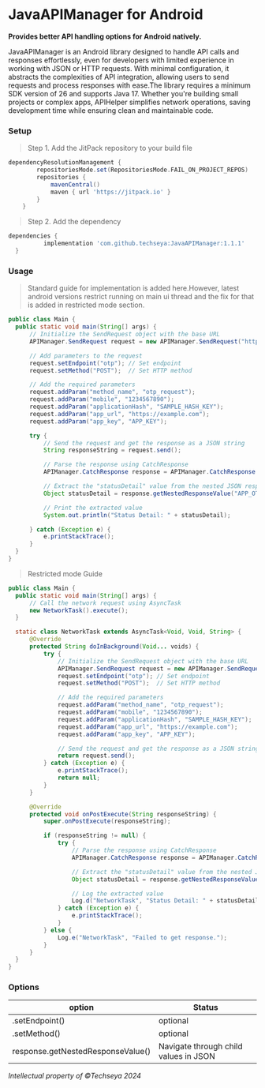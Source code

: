 # JavaAPIManager for Android
**Provides better API handling options for Android natively.**

JavaAPIManager is an Android library designed to handle API calls and responses effortlessly, even for developers with limited experience in working with JSON or HTTP requests. With minimal configuration, it abstracts the complexities of API integration, allowing users to send requests and process responses with ease.The library requires a minimum SDK version of 26 and supports Java 17. Whether you're building small projects or complex apps, APIHelper simplifies network operations, saving development time while ensuring clean and maintainable code.

 ### Setup
>Step 1. Add the JitPack repository to your build file
```gradle
dependencyResolutionManagement {
		repositoriesMode.set(RepositoriesMode.FAIL_ON_PROJECT_REPOS)
		repositories {
			mavenCentral()
			maven { url 'https://jitpack.io' }
		}
	}
  ```
  >Step 2. Add the dependency
  ```gradle
  dependencies {
	        implementation 'com.github.techseya:JavaAPIManager:1.1.1'
	}
  ```
  ### Usage 
 
  >Standard guide for implementation is added here.However, latest android versions restrict running on main ui thread and the fix for that is added in restricted mode section.
  ```java
  public class Main {
    public static void main(String[] args) {
        // Initialize the SendRequest object with the base URL
        APIManager.SendRequest request = new APIManager.SendRequest("https://example.com/api/");

        // Add parameters to the request
        request.setEndpoint("otp"); // Set endpoint
        request.setMethod("POST");  // Set HTTP method

        // Add the required parameters
        request.addParam("method_name", "otp_request");
        request.addParam("mobile", "1234567890");
        request.addParam("applicationHash", "SAMPLE_HASH_KEY");
        request.addParam("app_url", "https://example.com");
        request.addParam("app_key", "APP_KEY");

        try {
            // Send the request and get the response as a JSON string
            String responseString = request.send();

            // Parse the response using CatchResponse
            APIManager.CatchResponse response = APIManager.CatchResponse.fromJSONString(responseString);

            // Extract the "statusDetail" value from the nested JSON response
            Object statusDetail = response.getNestedResponseValue("APP_OTP", "statusDetail");

            // Print the extracted value
            System.out.println("Status Detail: " + statusDetail);

        } catch (Exception e) {
            e.printStackTrace();
        }
    }
}
  ```
  >Restricted mode Guide
  ```java
  public class Main {
    public static void main(String[] args) {
        // Call the network request using AsyncTask
        new NetworkTask().execute();
    }

    static class NetworkTask extends AsyncTask<Void, Void, String> {
        @Override
        protected String doInBackground(Void... voids) {
            try {
                // Initialize the SendRequest object with the base URL
                APIManager.SendRequest request = new APIManager.SendRequest("https://example.com/api/");
                request.setEndpoint("otp"); // Set endpoint
                request.setMethod("POST");  // Set HTTP method

                // Add the required parameters
                request.addParam("method_name", "otp_request");
                request.addParam("mobile", "1234567890");
                request.addParam("applicationHash", "SAMPLE_HASH_KEY");
                request.addParam("app_url", "https://example.com");
                request.addParam("app_key", "APP_KEY");

                // Send the request and get the response as a JSON string
                return request.send();
            } catch (Exception e) {
                e.printStackTrace();
                return null;
            }
        }

        @Override
        protected void onPostExecute(String responseString) {
            super.onPostExecute(responseString);

            if (responseString != null) {
                try {
                    // Parse the response using CatchResponse
                    APIManager.CatchResponse response = APIManager.CatchResponse.fromJSONString(responseString);

                    // Extract the "statusDetail" value from the nested JSON response
                    Object statusDetail = response.getNestedResponseValue("APP_OTP", "statusDetail");

                    // Log the extracted value
                    Log.d("NetworkTask", "Status Detail: " + statusDetail);
                } catch (Exception e) {
                    e.printStackTrace();
                }
            } else {
                Log.e("NetworkTask", "Failed to get response.");
            }
        }
    }
}
  ```
### Options

|    option     | Status        |
| ------------- | ------------- |
| .setEndpoint()  | optional  |
| .setMethod()  | optional  |
| response.getNestedResponseValue()  | Navigate through child values in JSON  |
  
  _Intellectual property of ©Techseya 2024_
